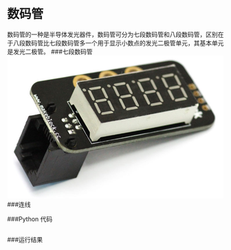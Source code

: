 # 数码管

数码管的一种是半导体发光器件，数码管可分为七段数码管和八段数码管，区别在于八段数码管比七段数码管多一个用于显示小数点的发光二极管单元，其基本单元是发光二极管。
###七段数码管
![seven](sevensegment.jpg)
###连线

###Python 代码
```

```
###运行结果